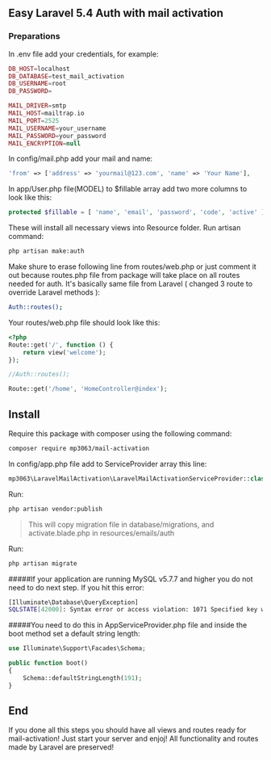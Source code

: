## Easy Laravel 5.4 Auth with mail activation

### Preparations

In .env file add your credentials, for example:
```php
DB_HOST=localhost
DB_DATABASE=test_mail_activation
DB_USERNAME=root
DB_PASSWORD=

MAIL_DRIVER=smtp
MAIL_HOST=mailtrap.io
MAIL_PORT=2525
MAIL_USERNAME=your_username
MAIL_PASSWORD=your_password
MAIL_ENCRYPTION=null
```
In config/mail.php add your mail and name:
```php
'from' => ['address' => 'yourmail@123.com', 'name' => 'Your Name'],
```
In app/User.php file(MODEL) to $fillable array add two more columns to look like this:
```php
protected $fillable = [ 'name', 'email', 'password', 'code', 'active' ];
```

These will install all necessary views into Resource folder. Run artisan command:
```bash
php artisan make:auth
```
Make shure to erase following line from routes/web.php or just comment it out because routes.php file from package will take place on all routes needed for auth. It's basically same file from Laravel ( changed 3 route to override Laravel methods ):
```bash
Auth::routes();
```
Your routes/web.php file should look like this:
```php
<?php
Route::get('/', function () {
    return view('welcome');
});

//Auth::routes();

Route::get('/home', 'HomeController@index');
```
## Install

Require this package with composer using the following command:
```bash
composer require mp3063/mail-activation
```
In config/app.php file add to ServiceProvider array this line:
```php
mp3063\LaravelMailActivation\LaravelMailActivationServiceProvider::class,
```
Run:
```bash
php artisan vendor:publish
```
>This will copy migration file in database/migrations, and activate.blade.php in resources/emails/auth

Run:
```bash
php artisan migrate
```
#####If your application are running MySQL v5.7.7 and higher you do not need to do next step. If you hit this error:
```bash
[Illuminate\Database\QueryException]
SQLSTATE[42000]: Syntax error or access violation: 1071 Specified key was too long; max key length is 767 bytes (SQL: alter table users add unique users_email_unique(email))
```

#####You need to do this in AppServiceProvider.php file and inside the boot method set a default string length:
```php
use Illuminate\Support\Facades\Schema;

public function boot()
{
    Schema::defaultStringLength(191);
}
```

## End

If you done all this steps you should have all views and routes ready for mail-activation! Just start your server and enjoj! All functionality and routes made by Laravel are preserved!
